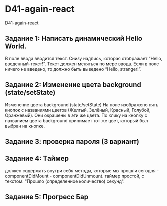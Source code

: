 # D41-again-react
D41-again-react

## Задание 1: Написать динамический Hello World.</h2>

В поле ввода вводится текст. Снизу надпись, которая отображает “Hello, введенный-текст!”. Текст должен меняться по мере ввода. Если в поле ничего не введено, то должно быть выведено “Hello, stranger!”.

## Задание 2: Изменение цвета background (state/setState)

Изменение цвета background (state/setState)
На поле изображено пять кнопок с названиями цветов (Желтый, Зелёный, Красный, Голубой, Оранжевый). Они окрашены в эти же цвета.
По клику на кнопку с названием цвета background принимает тот же цвет, который был выбран на кнопке. </p>

## Задание 3: проверка пароля (3 вариант)

## Задание 4: Tаймер

должен содержать внутри себя методы, которые мы прошли сегодня - componentDidMount - componentDidUnmount.
таймер простой, с текстом: "Прошло (определенное количество) секунд".

## Задание 5: Прогресс Бар
